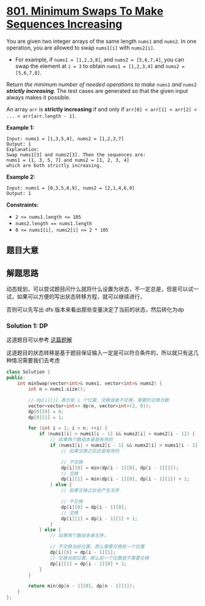 # [801. Minimum Swaps To Make Sequences Increasing](https://leetcode-cn.com/problems/minimum-swaps-to-make-sequences-increasing/)

You are given two integer arrays of the same length `nums1` and `nums2`. In one operation, you are allowed to swap `nums1[i]` with `nums2[i]`.

- For example, if `nums1 = [1,2,3,8]`, and `nums2 = [5,6,7,4]`, you can swap the element at `i = 3` to obtain `nums1 = [1,2,3,4]` and `nums2 = [5,6,7,8]`.

Return *the minimum number of needed operations to make* `nums1` *and* `nums2` ***strictly increasing***. The test cases are generated so that the given input always makes it possible.

An array `arr` is **strictly increasing** if and only if `arr[0] < arr[1] < arr[2] < ... < arr[arr.length - 1]`.

 

**Example 1:**

```
Input: nums1 = [1,3,5,4], nums2 = [1,2,3,7]
Output: 1
Explanation: 
Swap nums1[3] and nums2[3]. Then the sequences are:
nums1 = [1, 3, 5, 7] and nums2 = [1, 2, 3, 4]
which are both strictly increasing.
```

**Example 2:**

```
Input: nums1 = [0,3,5,8,9], nums2 = [2,1,4,6,9]
Output: 1
```

 

**Constraints:**

- `2 <= nums1.length <= 105`
- `nums2.length == nums1.length`
- `0 <= nums1[i], nums2[i] <= 2 * 105`

## 题目大意



## 解题思路

动态规划，可以尝试题目问什么就将什么设置为状态，不一定总是，但是可以试一试，如果可以方便的写出状态转移方程，就可以继续进行，

否则可以先写出 dfs 版本来看出那些变量决定了当前的状态，然后转化为dp

### Solution 1: DP

这道题目可以参考 [这篇题解](https://leetcode-cn.com/problems/minimum-swaps-to-make-sequences-increasing/solution/dong-tai-gui-hua-de-yi-ban-bu-zou-by-li-zhi-chao-4/)

这道题目的状态转移是基于题目保证输入一定是可以符合条件的，所以就只有这几种情况需要我们去考虑

````c++
class Solution {
public:
    int minSwap(vector<int>& nums1, vector<int>& nums2) {
        int n = nums1.size();

        // dp[i][j] 表示前 i 个位置，交换或者不交换，需要的交换次数
        vector<vector<int>> dp(n, vector<int>(2, 0));
        dp[0][0] = 0;
        dp[0][1] = 1;

        for (int i = 1; i < n; ++i) {
            if (nums1[i] > nums1[i - 1] && nums2[i] > nums2[i - 1]) {
                // 如果两个数组本身是有序的
                if (nums1[i] > nums2[i - 1] && nums2[i] > nums1[i - 1]) {
                    // 如果交换之后还是有序的

                    // 不交换
                    dp[i][0] = min(dp[i - 1][0], dp[i - 1][1]);
                    // 交换
                    dp[i][1] = min(dp[i - 1][0], dp[i - 1][1]) + 1;
                } else {
                    // 如果交换之后会产生无序

                    // 不交换
                    dp[i][0] = dp[i - 1][0];
                    // 交换
                    dp[i][1] = dp[i - 1][1] + 1;
                }
            } else {
                // 如果两个数组本身无序，

                // 不交换当前位置，那么需要交换前一个位置
                dp[i][0] = dp[i - 1][1];
                // 交换当前位置，那么前一个位置就不需要交换
                dp[i][1] = dp[i - 1][0] + 1;
            }
        }

        return min(dp[n - 1][0], dp[n - 1][1]);
    }
};
````
